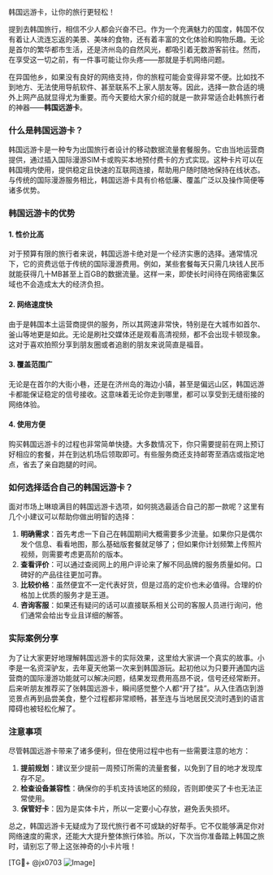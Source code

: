 韩国远游卡，让你的旅行更轻松！

提到去韩国旅行，相信不少人都会兴奋不已。作为一个充满魅力的国度，韩国不仅有着让人流连忘返的美景、美味的食物，还有着丰富的文化体验和购物乐趣。无论是首尔的繁华都市生活，还是济州岛的自然风光，都吸引着无数游客前往。然而，在享受这一切之前，有一件事可能让你头疼——那就是手机网络问题。

在异国他乡，如果没有良好的网络支持，你的旅程可能会变得非常不便。比如找不到地方、无法使用导航软件、甚至联系不上家人朋友等。因此，选择一款合适的境外上网产品就显得尤为重要。而今天要给大家介绍的就是一款非常适合赴韩旅行者的神器——**韩国远游卡**。

### 什么是韩国远游卡？

韩国远游卡是一种专为出国旅行者设计的移动数据流量套餐服务。它由当地运营商提供，通过插入国际漫游SIM卡或购买本地预付费卡的方式实现。这种卡片可以在韩国境内使用，提供稳定且快速的互联网连接，帮助用户随时随地保持在线状态。与传统的国际漫游服务相比，韩国远游卡具有价格低廉、覆盖广泛以及操作简便等诸多优势。

### 韩国远游卡的优势

#### 1. 性价比高
对于预算有限的旅行者来说，韩国远游卡绝对是一个经济实惠的选择。通常情况下，它的资费远低于传统的国际漫游费用。例如，某些套餐每天只需几块钱人民币就能获得几十MB甚至上百GB的数据流量。这样一来，即使长时间待在网络密集区域也不会造成太大的经济负担。

#### 2. 网络速度快
由于是韩国本土运营商提供的服务，所以其网速非常快，特别是在大城市如首尔、釜山等地更是如此。无论是刷社交媒体还是观看高清视频，都不会出现卡顿现象。这对于喜欢拍照分享到朋友圈或者追剧的朋友来说简直是福音。

#### 3. 覆盖范围广
无论是在首尔的大街小巷，还是在济州岛的海边小镇，甚至是偏远山区，韩国远游卡都能保证稳定的信号接收。这意味着无论你走到哪里，都可以享受到无缝衔接的网络体验。

#### 4. 使用方便
购买韩国远游卡的过程也非常简单快捷。大多数情况下，你只需要提前在网上预订好相应的套餐，并在到达机场后领取即可。有些服务商还支持邮寄至酒店或指定地点，省去了亲自跑腿的时间。

### 如何选择适合自己的韩国远游卡？

面对市场上琳琅满目的韩国远游卡选项，如何挑选最适合自己的那一款呢？这里有几个小建议可以帮助你做出明智的选择：

1. **明确需求**：首先考虑一下自己在韩国期间大概需要多少流量。如果你只是偶尔发个信息、看看地图，那么基础版套餐就足够了；但如果你计划频繁上传照片视频，则需要考虑更高阶的版本。
2. **查看评价**：可以通过查阅网上的用户评论来了解不同品牌的服务质量如何。口碑好的产品往往更加可靠。
3. **比较价格**：虽然便宜不一定代表好货，但是过高的定价也未必值得。合理的价格加上优质的服务才是王道。
4. **咨询客服**：如果还有疑问的话可以直接联系相关公司的客服人员进行询问，他们通常会给出专业且详细的解答。

### 实际案例分享

为了让大家更好地理解韩国远游卡的实际效果，这里给大家讲一个真实的故事。小李是一名资深驴友，去年夏天他第一次来到韩国游玩。起初他以为只要开通国内运营商的国际漫游功能就可以解决问题，结果发现费用高昂不说，信号还经常断开。后来听朋友推荐买了张韩国远游卡，瞬间感觉整个人都“开了挂”。从入住酒店到游览景点再到品尝美食，整个过程都非常顺畅，甚至连与当地居民交流时遇到的语言障碍也被轻松化解了。

### 注意事项

尽管韩国远游卡带来了诸多便利，但在使用过程中也有一些需要注意的地方：

1. **提前规划**：建议至少提前一周预订所需的流量套餐，以免到了目的地才发现库存不足。
2. **检查设备兼容性**：确保你的手机支持该地区的频段，否则即使买了卡也无法正常使用。
3. **保管好卡**：因为是实体卡片，所以一定要小心存放，避免丢失损坏。

总之，韩国远游卡无疑成为了现代旅行者不可或缺的好帮手。它不仅能够满足你对网络速度的需求，还能大大提升整体旅行体验。所以，下次当你准备踏上韩国之旅时，请别忘了带上这张神奇的小卡片哦！

[TG💪+ @jx0703 ![Image](https://github.com/user-attachments/assets/dbca1d08-cadb-493c-b0ec-ad6f7a83f270)]